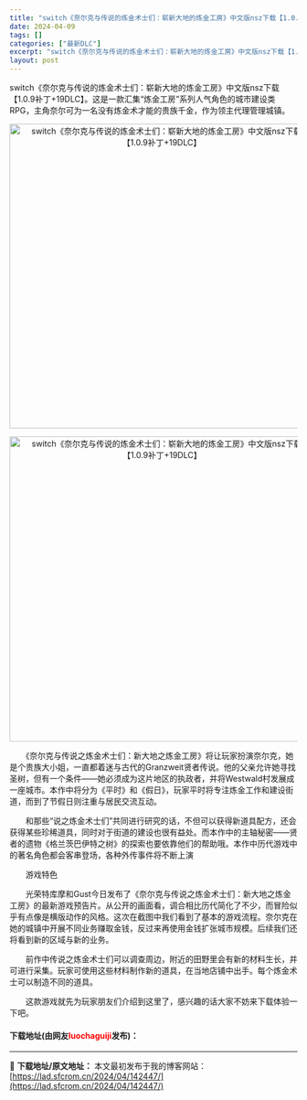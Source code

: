 ```yaml
---
title: "switch《奈尔克与传说的炼金术士们：崭新大地的炼金工房》中文版nsz下载【1.0.9补丁+19DLC】"
date: 2024-04-09
tags: []
categories: ["最新DLC"]
excerpt: "switch《奈尔克与传说的炼金术士们：崭新大地的炼金工房》中文版nsz下载【1.0.9补丁+19DLC】。这是一款汇集&ldquo;炼金工房&rdquo;系列人气角色的城市建设类RPG，主角奈尔可为一名没有炼金术才能的贵族千金，作为领主代理管理城镇。 　　《奈尔克与传说之炼金术士们：新大地之炼金工&hellip;"
layout: post
---
```


 <p>switch《奈尔克与传说的炼金术士们：崭新大地的炼金工房》中文版nsz下载【1.0.9补丁+19DLC】。这是一款汇集&ldquo;炼金工房&rdquo;系列人气角色的城市建设类RPG，主角奈尔可为一名没有炼金术才能的贵族千金，作为领主代理管理城镇。</p> <p align="center"><img align="" border="0" src="https://lad.sfcrom.cn/wp-content/uploads/2024/04/20240409_661507b497b12.webp" width="533" alt="switch《奈尔克与传说的炼金术士们：崭新大地的炼金工房》中文版nsz下载【1.0.9补丁+19DLC】" /></p> <p align="center"><img align="" border="0" src="https://lad.sfcrom.cn/wp-content/uploads/2024/04/20240409_661507b51dd55.webp" width="534" alt="switch《奈尔克与传说的炼金术士们：崭新大地的炼金工房》中文版nsz下载【1.0.9补丁+19DLC】" /></p> <p>　　《奈尔克与传说之炼金术士们：新大地之炼金工房》将让玩家扮演奈尔克，她是个贵族大小姐，一直都着迷与古代的Granzweit贤者传说。他的父亲允许她寻找圣树，但有一个条件&mdash;&mdash;她必须成为这片地区的执政者，并将Westwald村发展成一座城市。本作中将分为《平时》和《假日》，玩家平时将专注炼金工作和建设街道，而到了节假日则注重与居民交流互动。</p> <p>　　和那些&ldquo;说之炼金术士们&rdquo;共同进行研究的话，不但可以获得新道具配方，还会获得某些珍稀道具，同时对于街道的建设也很有益处。而本作中的主轴秘密&mdash;&mdash;贤者的遗物《格兰茨巴伊特之树》的探索也要依靠他们的帮助哦。本作中历代游戏中的著名角色都会客串登场，各种外传事件将不断上演</p> <p>　　游戏特色</p> <p>　　光荣特库摩和Gust今日发布了《奈尔克与传说之炼金术士们：新大地之炼金工房》的最新游戏预告片。从公开的画面看，调合相比历代简化了不少，而冒险似乎有点像是横版动作的风格。这次在截图中我们看到了基本的游戏流程。奈尔克在她的城镇中开展不同业务赚取金钱，反过来再使用金钱扩张城市规模。后续我们还将看到新的区域与新的业务。</p> <p>　　前作中传说之炼金术士们可以调查周边，附近的田野里会有新的材料生长，并可进行采集。玩家可使用这些材料制作新的道具，在当地店铺中出手。每个炼金术士可以制造不同的道具。</p> <p>　　这款游戏就先为玩家朋友们介绍到这里了，感兴趣的话大家不妨来下载体验一下吧。</p> <p><h4>下载地址(由网友<font color="red">luochaguiji</font>发布)：</h4></p> 

---
📖 **下载地址/原文地址：** 本文最初发布于我的博客网站：[https://lad.sfcrom.cn/2024/04/142447/](https://lad.sfcrom.cn/2024/04/142447/)
